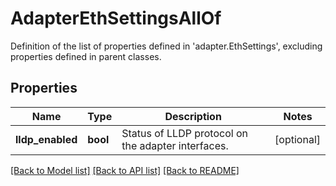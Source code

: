 # AdapterEthSettingsAllOf

Definition of the list of properties defined in 'adapter.EthSettings', excluding properties defined in parent classes.
## Properties
Name | Type | Description | Notes
------------ | ------------- | ------------- | -------------
**lldp_enabled** | **bool** | Status of LLDP protocol on the adapter interfaces. | [optional] 

[[Back to Model list]](../README.md#documentation-for-models) [[Back to API list]](../README.md#documentation-for-api-endpoints) [[Back to README]](../README.md)


